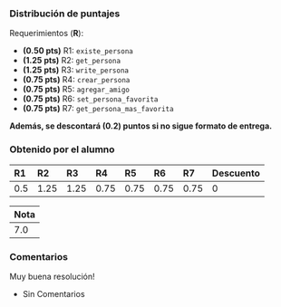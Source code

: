 ﻿### Distribución de puntajes

Requerimientos (**R**):

* **(0.50 pts)** R1: `existe_persona`
* **(1.25 pts)** R2: `get_persona`
* **(1.25 pts)** R3: `write_persona`
* **(0.75 pts)** R4: `crear_persona`
* **(0.75 pts)** R5: `agregar_amigo`
* **(0.75 pts)** R6: `set_persona_favorita`
* **(0.75 pts)** R7: `get_persona_mas_favorita`

**Además, se descontará (0.2) puntos si no sigue formato de entrega.**

### Obtenido por el alumno
| R1 | R2 | R3 | R4 | R5 | R6 | R7 |Descuento |
|:---|:---|:---|:---|:---|:---|:---|:---------|
| 0.5 | 1.25 | 1.25 | 0.75 | 0.75 | 0.75 | 0.75 | 0 |

| Nota |
|:-----|
| 7.0 |

### Comentarios

Muy buena resolución!

* Sin Comentarios
